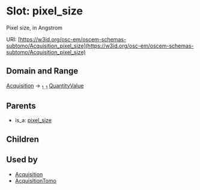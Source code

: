 
# Slot: pixel_size

Pixel size, in Angstrom

URI: [https://w3id.org/osc-em/oscem-schemas-subtomo/Acquisition_pixel_size](https://w3id.org/osc-em/oscem-schemas-subtomo/Acquisition_pixel_size)


## Domain and Range

[Acquisition](Acquisition.md) &#8594;  <sub>1..1</sub> [QuantityValue](QuantityValue.md)

## Parents

 *  is_a: [pixel_size](pixel_size.md)

## Children


## Used by

 * [Acquisition](Acquisition.md)
 * [AcquisitionTomo](AcquisitionTomo.md)
